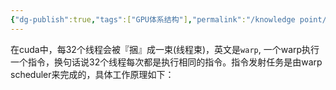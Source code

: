```yaml
---
{"dg-publish":true,"tags":["GPU体系结构"],"permalink":"/knowledge point/GPU体系结构/线程束调度器（Warp Schedule）/","dgPassFrontmatter":true}
---
```


在cuda中，每32个线程会被『捆』成一束(线程束)，英文是`warp`, 一个warp执行一个指令，换句话说32个线程每次都是执行相同的指令。指令发射任务是由warp scheduler来完成的，具体工作原理如下：